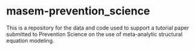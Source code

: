 # masem-prevention_science

This is a repository for the data and code used to support a tutorial paper submitted to Prevention Science on the use of meta-analytic structural equation modeling.
